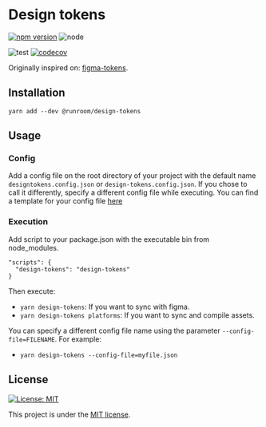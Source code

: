 Design tokens
========================

[![npm version](https://img.shields.io/npm/v/@runroom/design-tokens.svg)](https://www.npmjs.com/package/@runroom/design-tokens)
![node](https://img.shields.io/node/v/@runroom/design-tokens.svg)

![test](https://github.com/Runroom/design-tokens/workflows/test/badge.svg)
[![codecov](https://codecov.io/gh/Runroom/design-tokens/branch/master/graph/badge.svg)](https://codecov.io/gh/Runroom/design-tokens)

Originally inspired on: [figma-tokens](https://github.com/klaufel/figma-tokens).

## Installation
`yarn add --dev @runroom/design-tokens`

## Usage
### Config
Add a config file on the root directory of your project with the default name `designtokens.config.json` or `design-tokens.config.json`. If you chose to call it differently, specify a different config file while executing.
You can find a template for your config file [here](template.config.json)

### Execution
Add script to your package.json with the executable bin from node_modules.
```
"scripts": {
  "design-tokens": "design-tokens"
}
```

Then execute:
* `yarn design-tokens`: If you want to sync with figma.
* `yarn design-tokens platforms`: If you want to sync and compile assets.

You can specify a different config file name using the parameter `--config-file=FILENAME`.
For example:
* `yarn design-tokens --config-file=myfile.json`

## License
[![License: MIT](https://img.shields.io/badge/License-MIT-yellow.svg)](https://opensource.org/licenses/MIT)

This project is under the [MIT license](LICENSE).

